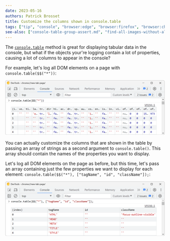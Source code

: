 ```yaml
---
date: 2023-05-16
authors: Patrick Brosset
title: Customize the columns shown in console.table
tags: ["tip", "console", "browser:edge", "browser:firefox", "browser:chrome", "browser:safari","browser:polypane"]
see-also: ["console-table-group-assert.md", "find-all-images-without-alt-text.md"]
---
```


The [`console.table`](./console-table-group-assert.md) method is great for displaying tabular data in the console, but what if the objects your're logging contain a lot of properties, causing a lot of columns to appear in the console?

For example, let's log all DOM elements on a page with `console.table($$("*"))`:

![Example of a console.table output in Chrome DevTools showing a lot of columns, making it hard to read each column header](../../assets/img/customize-console-table-columns.png)

You can actually customize the columns that are shown in the table by passing an array of strings as a second argument to `console.table()`. This array should contain the names of the properties you want to display.

Let's log all DOM elements on the page as before, but this time, let's pass an array containing just the few properties we want to display for each element: `console.table($$("*"), ["tagName", "id", "className"]);`:

![Example of a console.table output in Chrome DevTools showing just a few specific columns](../../assets/img/customize-console-table-columns-2.png)
